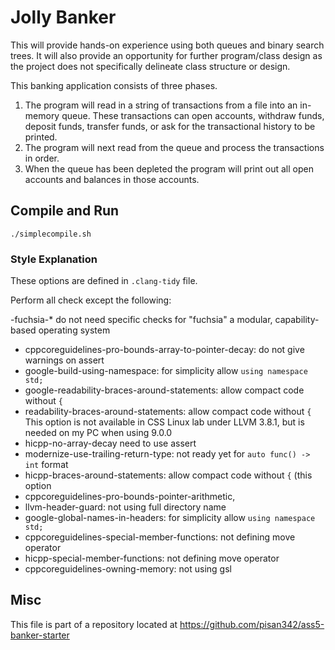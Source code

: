 # Jolly Banker

This will provide hands-on experience using both queues
and binary search trees. It will also provide an opportunity for further program/class design as
the project does not specifically delineate class structure or design.

This banking
application consists of three phases.
1) The program will read in a string of transactions from a file into an in-memory queue.
These transactions can open accounts, withdraw funds, deposit funds, transfer funds, or ask for
the transactional history to be printed.
2) The program will next read from the queue and process the transactions in order.
3) When the queue has been depleted the program will print out all open accounts and
balances in those accounts.

## Compile and Run

```
./simplecompile.sh
```


### Style Explanation
These options are defined in `.clang-tidy` file.

Perform all check except the following:

-fuchsia-* do not need specific checks for "fuchsia" a modular, capability-based operating system
- cppcoreguidelines-pro-bounds-array-to-pointer-decay: do not give warnings on assert
- google-build-using-namespace: for simplicity allow `using namespace std;`
- google-readability-braces-around-statements: allow compact code without `{`
- readability-braces-around-statements: allow compact code without `{`
This option is not available in CSS Linux lab under LLVM 3.8.1, but is needed on my PC when using 9.0.0
- hicpp-no-array-decay need to use assert
- modernize-use-trailing-return-type: not ready yet for `auto func() -> int` format
- hicpp-braces-around-statements: allow compact code without `{` (this option
- cppcoreguidelines-pro-bounds-pointer-arithmetic,
- llvm-header-guard: not using full directory name
- google-global-names-in-headers: for simplicity allow `using namespace std;`
- cppcoreguidelines-special-member-functions: not defining move operator
- hicpp-special-member-functions: not defining move operator
- cppcoreguidelines-owning-memory: not using gsl

## Misc

This file is part of a repository located at
https://github.com/pisan342/ass5-banker-starter

